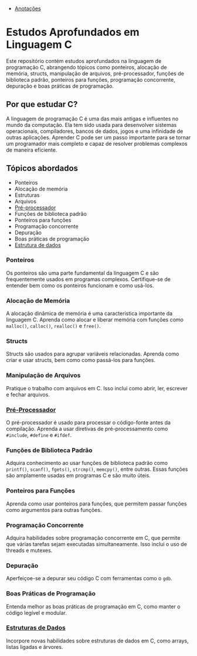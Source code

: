 - [Anotações](./Notes/notes.md)

# Estudos Aprofundados em Linguagem C

Este repositório contém estudos aprofundados na linguagem de programação C, abrangendo tópicos como ponteiros, alocação de memória, structs, manipulação de arquivos, pré-processador, funções de biblioteca padrão, ponteiros para funções, programação concorrente, depuração e boas práticas de programação.

## Por que estudar C?

A linguagem de programação C é uma das mais antigas e influentes no mundo da computação. Ela tem sido usada para desenvolver sistemas operacionais, compiladores, bancos de dados, jogos e uma infinidade de outras aplicações. Aprender C pode ser um passo importante para se tornar um programador mais completo e capaz de resolver problemas complexos de maneira eficiente.

## Tópicos abordados

- Ponteiros
- Alocação de memória
- Estruturas
- Arquivos
- [Pré-processador](./Projects/pre_processor/)
- Funções de biblioteca padrão
- Ponteiros para funções
- Programação concorrente
- Depuração
- Boas práticas de programação
- [Estrutura de dados](./Projects/%20data_structure/)

### Ponteiros

Os ponteiros são uma parte fundamental da linguagem C e são frequentemente usados em programas complexos. Certifique-se de entender bem como os ponteiros funcionam e como usá-los.

### Alocação de Memória

A alocação dinâmica de memória é uma característica importante da linguagem C. Aprenda como alocar e liberar memória com funções como `malloc()`, `calloc()`, `realloc()` e `free()`.

### Structs

Structs são usados para agrupar variáveis relacionadas. Aprenda como criar e usar structs, bem como como passá-los para funções.

### Manipulação de Arquivos

Pratique o trabalho com arquivos em C. Isso inclui como abrir, ler, escrever e fechar arquivos.

### [Pré-Processador](./Projects/pre_processor/)

O pré-processador é usado para processar o código-fonte antes da compilação. Aprenda a usar diretivas de pré-processamento como `#include`, `#define` e `#ifdef`.

### Funções de Biblioteca Padrão

Adquira conhecimento ao usar funções de biblioteca padrão como `printf()`, `scanf()`, `fgets()`, `strcmp()`, `memcpy()`, entre outras. Essas funções são amplamente usadas em programas C e são muito úteis.

### Ponteiros para Funções

Aprenda como usar ponteiros para funções, que permitem passar funções como argumentos para outras funções.

### Programação Concorrente

Adquira habilidades sobre programação concorrente em C, que permite que várias tarefas sejam executadas simultaneamente. Isso inclui o uso de threads e mutexes.

### Depuração

Aperfeiçoe-se a depurar seu código C com ferramentas como o `gdb`.

### Boas Práticas de Programação

Entenda melhor as boas práticas de programação em C, como manter o código legível e modular.

### [Estruturas de Dados](./Projects/%20data_structure/)

Incorpore novas habilidades sobre estruturas de dados em C, como arrays, listas ligadas e árvores.
